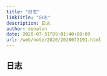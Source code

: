 ```yaml
---
title: "日志"
linkTitle: "日志"
description: 日志
author: denalon
date: 2020-07-31T09:01:40+08:00
url: /web/note/2020/2020073191.html
---
```

## 日志
